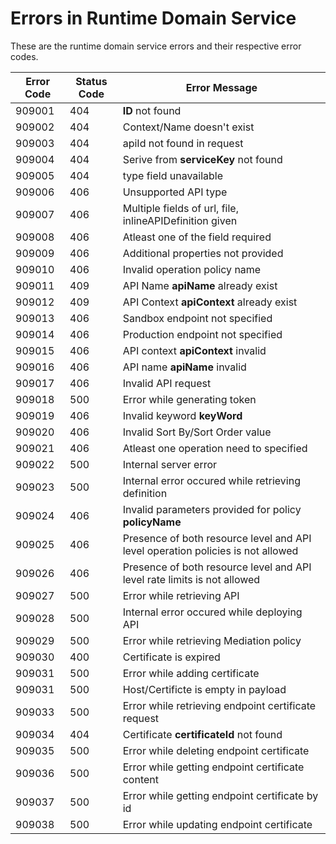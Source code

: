 # Errors in Runtime Domain Service

These are the runtime domain service errors and their respective error codes.

| Error Code | Status Code | Error Message |
|---|---|---|
| 909001  | 404 | **ID** not found |
| 909002  | 404 | Context/Name doesn't exist |
| 909003  | 404 | apiId not found in request |
| 909004  | 404 | Serive from **serviceKey** not found |
| 909005  | 404 | type field unavailable |
| 909006  | 406 | Unsupported API type |
| 909007  | 406 | Multiple fields of url, file, inlineAPIDefinition given |
| 909008  | 406 | Atleast one of the field required |
| 909009  | 406 | Additional properties not provided |
| 909010  | 406 | Invalid operation policy name |
| 909011  | 409 | API Name **apiName** already exist |
| 909012  | 409 | API Context **apiContext** already exist |
| 909013  | 406 | Sandbox endpoint not specified |
| 909014  | 406 | Production endpoint not specified |
| 909015  | 406 | API context **apiContext** invalid |
| 909016  | 406 | API name **apiName** invalid |
| 909017  | 406 | Invalid API request |
| 909018  | 500 | Error while generating token |
| 909019  | 406 | Invalid keyword **keyWord** |
| 909020  | 406 | Invalid Sort By/Sort Order value |
| 909021  | 406 | Atleast one operation need to specified |
| 909022  | 500 | Internal server error |
| 909023  | 500 | Internal error occured while retrieving definition |
| 909024  | 406 | Invalid parameters provided for policy **policyName** |
| 909025  | 406 | Presence of both resource level and API level operation policies is not allowed |
| 909026  | 406 | Presence of both resource level and API level rate limits is not allowed |
| 909027  | 500 | Error while retrieving API |
| 909028  | 500 | Internal error occured while deploying API |
| 909029  | 500 | Error while retrieving Mediation policy |
| 909030  | 400 | Certificate is expired |
| 909031  | 500 | Error while adding certificate |
| 909031  | 500 | Host/Certificte is empty in payload |
| 909033  | 500 | Error while retrieving endpoint certificate request |
| 909034  | 404 | Certificate **certificateId** not found |
| 909035  | 500 | Error while deleting endpoint certificate |
| 909036  | 500 | Error while getting endpoint certificate content |
| 909037  | 500 | Error while getting endpoint certificate by id |
| 909038  | 500 | Error while updating endpoint certificate |

